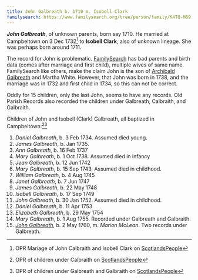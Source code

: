 ```yaml
---
title: John Galbreath b. 1710 m. Isobell Clark
familysearch: https://www.familysearch.org/tree/person/family/K4TQ-M69
---
```


***John Galbreath***, of unknown parents, born say 1710.  He married at Campbeltown on 3 Dec 1732[^marriage] to **Isobell Clark**, also of unknown lineage.  She was perhaps born around 1711.

The record for John is problematic. [FamilySearch](https://www.familysearch.org/tree/person/family/K4TQ-M69) has bad parents and birth data (comes after marriage and first child), multiple wives of same name.  FamilySearch like others, make the claim John is the son of 
 [Archibald Galbreath](galbreath-archibald-1708.md) and Martha White. However, that John was born in 1738, and the marriage was in 1732 and first child in 1734, so this can not be correct.
 
Oddly for 15 children, only the last John, seems to have any records.  Old Parish Records also recorded the children under Galbreath, Calbraith, and Galbraith.

Children of John and Isobell (Clark) Galbreath, all baptized in Campbeltown:[^c1][^c2]

1. *Daniel Galbreath*, b. 3 Feb 1734. Assumed died young.
2. *James Galbreath*, b. Jan 1735.
3. *Ann Galbreath*, b. 16 Feb 1737
4. *Mary Galbreath*, b. 1 Oct 1738. Assumed died in infancy
5. *Jean Galbreath*, b. 12 Jun 1742
6. *Mary Galbreath*, b. 15 Sep 1743. Assumed died in childhood.
7. *William Galbreath*, b. 4 Aug 1745
8. *Janet Galbreath*, b. 7 Jun 1747
9. *James Galbreath*, b. 22 May 1748
10. *Isobell Galbreath*, b. 17 Sep 1749
11. *John Galbreath*, b. 30 Jan 1752.  Assumed died in childhood.
12. *Daniel Galbreath*, b. 11 Apr 1753
13. *Elizabeth Galbreath*, b. 29 May 1754
14. *Mary Galbreath*, b. 1 Aug 1755. Recorded under Galbreath and Galbraith.
15. *[John Galbreath](galbreath-john-1760.md)*, b. 2 May 1760, m. *Marion McLean*. Two records under Galbreath.

[^c1]: OPR of children under Calbraith on [ScotlandsPeople](https://www.scotlandspeople.gov.uk/record-results?search_type=people&event=%28B%20OR%20C%20OR%20S%29&record_type%5B0%5D=opr_births&church_type=Old%20Parish%20Registers&dl_cat=church&dl_rec=church-births-baptisms&surname=calbraith&surname_so=fuzzy&forename_so=starts&from_year=1734&to_year=1760&parent_names_so=exact&parent_name_two=clark&parent_name_two_so=exact&record=Church%20of%20Scotland%20%28old%20parish%20registers%29%20Roman%20Catholic%20Church%20Other%20churches&sort=asc&order=Date&field=year)

[^c2]: OPR of children under Galbreath and Galbraith on [ScotlandsPeople](https://www.scotlandspeople.gov.uk/record-results?search_type=people&event=%28B%20OR%20C%20OR%20S%29&record_type%5B0%5D=opr_births&church_type=Old%20Parish%20Registers&dl_cat=church&dl_rec=church-births-baptisms&surname=Galbr&surname_so=starts&forename_so=starts&from_year=1734&to_year=1760&parent_names_so=exact&parent_name_two=clark&parent_name_two_so=exact&record=Church%20of%20Scotland%20%28old%20parish%20registers%29%20Roman%20Catholic%20Church%20Other%20churches&sort=asc&order=Date&field=year)

[^marriage]: OPR Mariage of John Calbraith and Isobell Clark on [ScotlandsPeople](https://www.scotlandspeople.gov.uk/record-results?search_type=people&event=M&record_type%5B0%5D=opr_marriages&church_type=Old%20Parish%20Registers&dl_cat=church&dl_rec=church-banns-marriages&surname=calbraith&surname_so=exact&forename=john&forename_so=exact&spouse_name=clark&spouse_name_so=exact&from_year=1732&to_year=1732&record=Church%20of%20Scotland%20%28old%20parish%20registers%29%20Roman%20Catholic%20Church%20Other%20churches)
